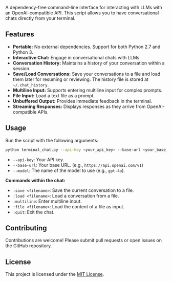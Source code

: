 A dependency-free command-line interface for interacting with LLMs with an OpenAI-compatible API. This script allows you to have conversational chats directly from your terminal.
## Features

*   **Portable:** No external dependencies. Support for both Python 2.7 and Python 3.
*   **Interactive Chat:** Engage in conversational chats with LLMs.
*   **Conversation History:** Maintains a history of your conversation within a session.
*   **Save/Load Conversations:** Save your conversations to a file and load them later for resuming or reviewing.  The history file is stored at `~/.chat_history`.
*   **Multiline Input:** Supports entering multiline input for complex prompts.
*   **File Input:** Load a text file as a prompt.
*   **Unbuffered Output:** Provides immediate feedback in the terminal.
*   **Streaming Responses:** Displays responses as they arrive from OpenAI-compatible APIs.

## Usage

Run the script with the following arguments:

```bash
python terminal_chat.py --api-key <your_api_key> --base-url <your_base_url> --model <model_name>
```

*   `--api-key`: Your API key.
*   `--base-url`: Your base URL. (e.g., `https://api.openai.com/v1`)
*   `--model`: The name of the model to use (e.g., `gpt-4o`).

**Commands within the chat:**

*   `:save <filename>`: Save the current conversation to a file.
*   `:load <filename>`: Load a conversation from a file.
*   `:multiline`: Enter multiline input.
*   `:file <filename>`: Load the content of a file as input.
*   `:quit`: Exit the chat.

## Contributing

Contributions are welcome! Please submit pull requests or open issues on the GitHub repository.

## License

This project is licensed under the [MIT License](LICENSE).